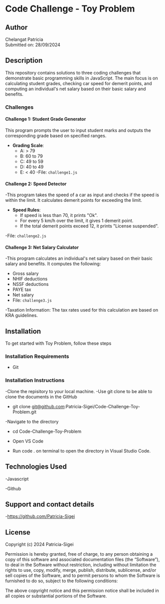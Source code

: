 # Code Challenge - Toy Problem

## Author
Chelangat Patricia  
Submitted on: 28/09/2024

## Description 
This repository contains solutions to three coding challenges that demonstrate basic programming skills in JavaScript. The main focus is on calculating student grades, checking car speed for demerit points, and computing an individual's net salary based on their basic salary and benefits.

### Challenges

#### Challenge 1: Student Grade Generator
This program prompts the user to input student marks and outputs the corresponding grade based on specified ranges.
- **Grading Scale**:
  - A: > 79
  - B: 60 to 79
  - C: 49 to 59
  - D: 40 to 49
  - E: < 40
-File: `challenge1.js`

#### Challenge 2: Speed Detector
-This program takes the speed of a car as input and checks if the speed is within the limit. It calculates demerit points for exceeding the limit.
- **Speed Rules**:
  - If speed is less than 70, it prints "Ok".
  - For every 5 km/h over the limit, it gives 1 demerit point.
  - If the total demerit points exceed 12, it prints "License suspended".
  
-File: `challenge2.js`

#### Challenge 3: Net Salary Calculator
-This program calculates an individual's net salary based on their basic salary and benefits. It computes the following:
  - Gross salary
  - NHIF deductions
  - NSSF deductions
  - PAYE tax
  - Net salary
- File: `challenge3.js`

-Taxation Information: The tax rates used for this calculation are based on KRA guidelines.

## Installation 
To get started with Toy Problem, follow these steps
### Installation Requirements 
* Git
### Installation Instructions 
-Clone the repisitory to your local machine. 
-Use git clone to be able to clone the documents in the GitHub

 * git clone git@github.com:Patricia-Sigei/Code-Challenge-Toy-Problem.git

 -Navigate to the directory

 * cd Code-Challenge-Toy-Problem

 - Open VS Code

 * Run code . on terminal to open the directory in Visual Studio Code.

## Technologies Used
-Javascript

-Github

## Support and contact details
-https://github.com/Patricia-Sigei

## License
Copyright (c) 2024 Patricia-Sigei

Permission is hereby granted, free of charge, to any person obtaining a copy of this software and associated documentation files (the “Software”), to deal in the Software without restriction, including without limitation the rights to use, copy, modify, merge, publish, distribute, sublicense, and/or sell copies of the Software, and to permit persons to whom the Software is furnished to do so, subject to the following conditions:

The above copyright notice and this permission notice shall be included in all copies or substantial portions of the Software.
